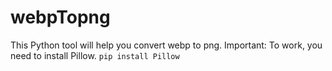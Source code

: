 # webpTopng
This Python tool will help you convert webp to png.
Important:
To work, you need to install Pillow.
```pip install Pillow```
